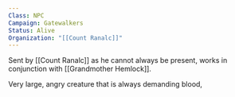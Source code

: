 ```yaml
---
Class: NPC
Campaign: Gatewalkers
Status: Alive
Organization: "[[Count Ranalc]]"
---
```

Sent by [[Count Ranalc]] as he cannot always be present, works in conjunction with [[Grandmother Hemlock]]. 

Very large, angry creature that is always demanding blood,